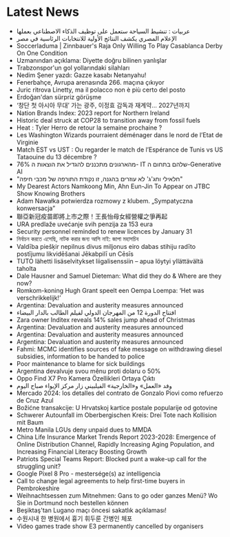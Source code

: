 # Latest News
-  عربيات : تنشيط السياحة ستعمل على توظيف الذكاء الاصطناعي بعملها
-  الإعلام المصري يكشف النتائج الأولية للانتخابات الرئاسية في مصر
-  Soccerladuma | Zinnbauer's Raja Only Willing To Play Casablanca Derby On One Condition
-  Uzmanından açıklama: Diyette doğru bilinen yanlışlar
-  Trabzonspor'un gol yollarındaki silahları
-  Nedim Şener yazdı: Gazze kasabı Netanyahu!
-  Fenerbahçe, Avrupa arenasında 266. maçına çıkıyor
-  Juric ritrova Linetty, ma il polacco non è più certo del posto
-  Erdoğan'dan sürpriz görüşme
-  ‘창단 첫 아시아 무대’ 가는 광주, 이정효 감독과 재계약... 2027년까지
-  Nation Brands Index: 2023 report for Northern Ireland
-  Historic deal struck at COP28 to transition away from fossil fuels
-  Heat : Tyler Herro de retour la semaine prochaine ?
-  Les Washington Wizards pourraient déménager dans le nord de l’Etat de Virginie
-  Match EST vs UST : Ou regarder le match de l’Espérance de Tunis vs US Tataouine du 13 décembre ?
-  76% מהארגונים מתכננים להגדיל את הוצאות ה- IT שלהם בתחום ה-Generative AI
-  "חלאילי וחג'ג' לא עוזרים בהגנה, זו נקודת התורפה של מכבי חיפה"
-  My Dearest Actors Namkoong Min, Ahn Eun-Jin To Appear on JTBC Show Knowing Brothers
-  Adam Nawałka potwierdza rozmowy z klubem. „Sympatyczna konwersacja”
-  聯亞新冠疫苗即將上市之際！王長怡母女經營權之爭再起
-  URA predlaže uvećanje svih penzija za 153 eura
-  Security personnel reminded to renew licences by January 31
-  নির্বাচন করতে এসেছি, নাটক করার জন্য আসি নাই: জাপা মহাসচিব
-  Valdība piešķir nepilnus divus miljonus eiro dabas stihiju radīto postījumu likvidēšanai Jēkabpilī un Cēsīs
-  TUTO lähetti lisäselvitykset liigalisenssiin – apua löytyi yllättävältä taholta
-  Dale Hausner and Samuel Dieteman: What did they do & Where are they now?
-  Romkom-koning Hugh Grant speelt een Oempa Loempa: ‘Het was verschrikkelijk!’
-  Argentina: Devaluation and austerity measures announced
-  افتتاح الدورة 12 من المهرجان الدولي لفيلم الطالب بالدار البيضاء
-  Zara owner Inditex reveals 14% sales jump ahead of Christmas
-  Argentina: Devaluation and austerity measures announced
-  Argentina: Devaluation and austerity measures announced
-  Argentina: Devaluation and austerity measures announced
-  Fahmi: MCMC identifies sources of fake message on withdrawing diesel subsidies, information to be handed to police
-  Poor maintenance to blame for sick buildings
-  Argentina devalvuje svou měnu proti dolaru o 50%
-  Oppo Find X7 Pro Kamera Özellikleri Ortaya Çıktı
-  وفد «العمل» و«الخارجية» الفيلبيني زار مركز الإيواء صباح اليوم
-  Mercado 2024: los detalles del contrato de Gonzalo Piovi como refuerzo de Cruz Azul
-  Božićne transakcije: U Hrvatskoj kartice postale popularije od gotovine
-  Schwerer Autounfall im Oberbergischen Kreis: Drei Tote nach Kollision mit Baum
-  Metro Manila LGUs deny unpaid dues to MMDA
-  China Life Insurance Market Trends Report 2023-2028: Emergence of Online Distribution Channel, Rapidly Increasing Aging Population, and Increasing Financial Literacy Boosting Growth
-  Patriots Special Teams Report: Blocked punt a wake-up call for the struggling unit?
-  Google Pixel 8 Pro - mestersége(s) az intelligencia
-  Call to change legal agreements to help first-time buyers in Pembrokeshire
-  Weihnachtsessen zum Mitnehmen: Gans to go oder ganzes Menü? Wo Sie in Dortmund noch bestellen können
-  Beşiktaş'tan Lugano maçı öncesi sakatlık açıklaması!
-  수원시내 한 병원에서 흉기 휘두룬 간병인 체포
-  Video games trade show E3 permanently cancelled by organisers
